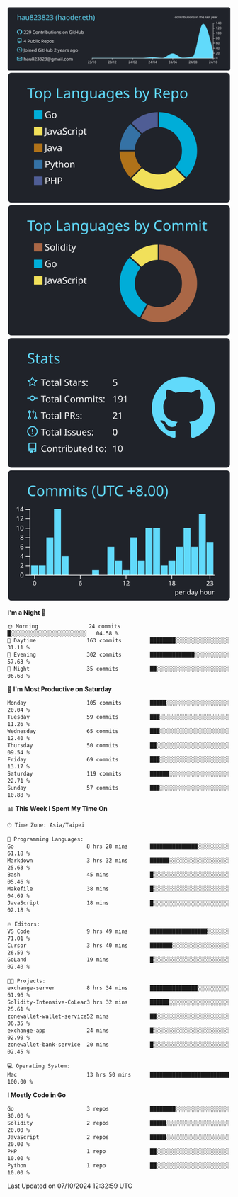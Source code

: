 [![](https://raw.githubusercontent.com/hau823823/hau823823/master/profile-summary-card-output/react/0-profile-details.svg)](https://github.com/vn7n24fzkq/github-profile-summary-cards)
[![](https://raw.githubusercontent.com/hau823823/hau823823/master/profile-summary-card-output/react/1-repos-per-language.svg)](https://github.com/vn7n24fzkq/github-profile-summary-cards) [![](https://raw.githubusercontent.com/hau823823/hau823823/master/profile-summary-card-output/react/2-most-commit-language.svg)](https://github.com/vn7n24fzkq/github-profile-summary-cards)
[![](https://raw.githubusercontent.com/hau823823/hau823823/master/profile-summary-card-output/react/3-stats.svg)](https://github.com/vn7n24fzkq/github-profile-summary-cards) [![](https://raw.githubusercontent.com/hau823823/hau823823/master/profile-summary-card-output/react/4-productive-time.svg)](https://github.com/vn7n24fzkq/github-profile-summary-cards)

<!--START_SECTION:waka-->
**I'm a Night 🦉** 

```text
🌞 Morning                24 commits          █░░░░░░░░░░░░░░░░░░░░░░░░   04.58 % 
🌆 Daytime                163 commits         ████████░░░░░░░░░░░░░░░░░   31.11 % 
🌃 Evening                302 commits         ██████████████░░░░░░░░░░░   57.63 % 
🌙 Night                  35 commits          ██░░░░░░░░░░░░░░░░░░░░░░░   06.68 % 
```
📅 **I'm Most Productive on Saturday** 

```text
Monday                   105 commits         █████░░░░░░░░░░░░░░░░░░░░   20.04 % 
Tuesday                  59 commits          ███░░░░░░░░░░░░░░░░░░░░░░   11.26 % 
Wednesday                65 commits          ███░░░░░░░░░░░░░░░░░░░░░░   12.40 % 
Thursday                 50 commits          ██░░░░░░░░░░░░░░░░░░░░░░░   09.54 % 
Friday                   69 commits          ███░░░░░░░░░░░░░░░░░░░░░░   13.17 % 
Saturday                 119 commits         ██████░░░░░░░░░░░░░░░░░░░   22.71 % 
Sunday                   57 commits          ███░░░░░░░░░░░░░░░░░░░░░░   10.88 % 
```


📊 **This Week I Spent My Time On** 

```text
🕑︎ Time Zone: Asia/Taipei

💬 Programming Languages: 
Go                       8 hrs 28 mins       ███████████████░░░░░░░░░░   61.18 % 
Markdown                 3 hrs 32 mins       ██████░░░░░░░░░░░░░░░░░░░   25.63 % 
Bash                     45 mins             █░░░░░░░░░░░░░░░░░░░░░░░░   05.46 % 
Makefile                 38 mins             █░░░░░░░░░░░░░░░░░░░░░░░░   04.69 % 
JavaScript               18 mins             █░░░░░░░░░░░░░░░░░░░░░░░░   02.18 % 

🔥 Editors: 
VS Code                  9 hrs 49 mins       ██████████████████░░░░░░░   71.01 % 
Cursor                   3 hrs 40 mins       ███████░░░░░░░░░░░░░░░░░░   26.59 % 
GoLand                   19 mins             █░░░░░░░░░░░░░░░░░░░░░░░░   02.40 % 

🐱‍💻 Projects: 
exchange-server          8 hrs 34 mins       ███████████████░░░░░░░░░░   61.96 % 
Solidity-Intensive-CoLear3 hrs 32 mins       ██████░░░░░░░░░░░░░░░░░░░   25.61 % 
zonewallet-wallet-service52 mins             ██░░░░░░░░░░░░░░░░░░░░░░░   06.35 % 
exchange-app             24 mins             █░░░░░░░░░░░░░░░░░░░░░░░░   02.90 % 
zonewallet-bank-service  20 mins             █░░░░░░░░░░░░░░░░░░░░░░░░   02.45 % 

💻 Operating System: 
Mac                      13 hrs 50 mins      █████████████████████████   100.00 % 
```

**I Mostly Code in Go** 

```text
Go                       3 repos             ████████░░░░░░░░░░░░░░░░░   30.00 % 
Solidity                 2 repos             █████░░░░░░░░░░░░░░░░░░░░   20.00 % 
JavaScript               2 repos             █████░░░░░░░░░░░░░░░░░░░░   20.00 % 
PHP                      1 repo              ██░░░░░░░░░░░░░░░░░░░░░░░   10.00 % 
Python                   1 repo              ██░░░░░░░░░░░░░░░░░░░░░░░   10.00 % 
```




 Last Updated on 07/10/2024 12:32:59 UTC
<!--END_SECTION:waka-->
